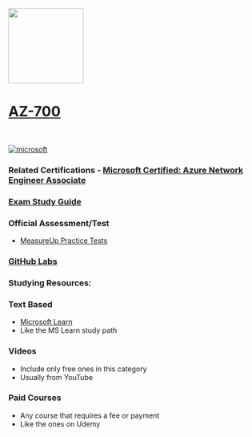 <img src="https://images.credly.com/size/340x340/images/c3a2e51d-7984-48cc-a4cb-88d4e8487037/azure-network-engineer-associate-600x600.png" width="150" height="150">

# [AZ-700](https://learn.microsoft.com/certifications/exams/az-700)
<br>

<a href='https://learn.microsoft.com/en-us/certifications/browse/?type=role-based&levels=intermediate' target="_blank"><img alt='microsoft' src='https://img.shields.io/badge/associate-100000?style=for-the-badge&logo=microsoft&logoColor=white&labelColor=0078D4&color=212221'/></a> 


### Related Certifications - [Microsoft Certified: Azure Network Engineer Associate](https://learn.microsoft.com/en-us/certifications/azure-network-engineer-associate/)

### [Exam Study Guide](https://aka.ms/az700-studyguide)

### Official Assessment/Test
- [MeasureUp Practice Tests](https://www.measureup.com/microsoft-practice-test-az-700-designing-and-implementing-azure-networking-solutions.html)
### [GitHub Labs](https://aka.ms/az700labs)

### Studying Resources:

### Text Based
- [Microsoft Learn](https://learn.microsoft.com/certifications/exams/az-700)
- Like the MS Learn study path

### Videos
- Include only free ones in this category
- Usually from YouTube

### Paid Courses
- Any course that requires a fee or payment
- Like the ones on Udemy


